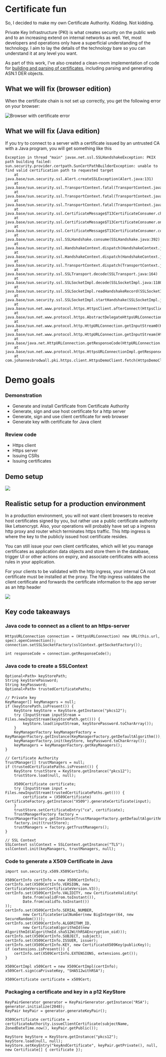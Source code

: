 # Certificate  fun

So, I decided to make my own Certificate Authority. Kidding. Not kidding.

Private Key Infrastructure (PKI) is what creates security on the public web and to an increasing extend on internal networks as well. Yet, most developers and operations only have a superficial understanding of the technology. I aim to lay the details of the technology bare so you can understand it at any level you want.

As part of this work, I've also created a clean-room implementation of code for [building and parsing of certificates](liquidpki/README.md), including parsing and generating ASN.1 DER objects.


## What we will fix (browser edition)

When the certificate chain is not set up correctly, you get the following error on your browser:

![Browser with certificate error](docs/browser-invalid-ca.png)

## What we will fix (Java edition)

If you try to connect to a server with a certificate issued by an untrusted CA with a Java program, you will get something like this

```
Exception in thread "main" javax.net.ssl.SSLHandshakeException: PKIX path building failed: sun.security.provider.certpath.SunCertPathBuilderException: unable to find valid certification path to requested target
	at java.base/sun.security.ssl.Alert.createSSLException(Alert.java:131)
	at java.base/sun.security.ssl.TransportContext.fatal(TransportContext.java:320)
	at java.base/sun.security.ssl.TransportContext.fatal(TransportContext.java:263)
	at java.base/sun.security.ssl.TransportContext.fatal(TransportContext.java:258)
	at java.base/sun.security.ssl.CertificateMessage$T13CertificateConsumer.checkServerCerts(CertificateMessage.java:1324)
	at java.base/sun.security.ssl.CertificateMessage$T13CertificateConsumer.onConsumeCertificate(CertificateMessage.java:1199)
	at java.base/sun.security.ssl.CertificateMessage$T13CertificateConsumer.consume(CertificateMessage.java:1146)
	at java.base/sun.security.ssl.SSLHandshake.consume(SSLHandshake.java:392)
	at java.base/sun.security.ssl.HandshakeContext.dispatch(HandshakeContext.java:441)
	at java.base/sun.security.ssl.HandshakeContext.dispatch(HandshakeContext.java:419)
	at java.base/sun.security.ssl.TransportContext.dispatch(TransportContext.java:177)
	at java.base/sun.security.ssl.SSLTransport.decode(SSLTransport.java:164)
	at java.base/sun.security.ssl.SSLSocketImpl.decode(SSLSocketImpl.java:1180)
	at java.base/sun.security.ssl.SSLSocketImpl.readHandshakeRecord(SSLSocketImpl.java:1091)
	at java.base/sun.security.ssl.SSLSocketImpl.startHandshake(SSLSocketImpl.java:402)
	at java.base/sun.net.www.protocol.https.HttpsClient.afterConnect(HttpsClient.java:567)
	at java.base/sun.net.www.protocol.https.AbstractDelegateHttpsURLConnection.connect(AbstractDelegateHttpsURLConnection.java:187)
	at java.base/sun.net.www.protocol.http.HttpURLConnection.getInputStream0(HttpURLConnection.java:1581)
	at java.base/sun.net.www.protocol.http.HttpURLConnection.getInputStream(HttpURLConnection.java:1509)
	at java.base/java.net.HttpURLConnection.getResponseCode(HttpURLConnection.java:527)
	at java.base/sun.net.www.protocol.https.HttpsURLConnectionImpl.getResponseCode(HttpsURLConnectionImpl.java:330)
	at com.johannesbrodwall.pki.https.client.HttpsDemoClient.fetch(HttpsDemoClient.java:41)
```

# Demo goals

### Demonstration

* Generate and install Certificate from Certificate Authority
* Generate, sign and use host certificate for a http server
* Generate, sign and use client certificate for web browser
* Generate key with certificate for Java client

### Review code

* Https client
* Https server
* Issuing CSRs
* Issuing certificates



## Demo setup

![](docs/demo.png)


## Realistic setup for a production environment

In a production environment, you will not want client browsers to receive host certificates signed by you, but rather use a public certificate authority like Letsencrypt. Also, your operations will probably have set up a ingress http proxy and router which terminates https traffic. This http ingress is where the key to the publicly issued host certificate resides.

You can still issue your own client certificates, which will let you manage certificates as application data objects and store them in the database, trigger UI or other actions on expiry, and associate certificates with access rules in your application.

For your clients to be validated with the http ingress, your internal CA root certificate must be installed at the proxy. The http ingress validates the client certificate and forwards the certificate information to the app server as an http header

![](docs/deployment.png)


## Key code takeaways

### Java code to connect as a client to an https-server

```jshelllanguage
HttpsURLConnection connection = (HttpsURLConnection) new URL(this.url, spec).openConnection();
connection.setSSLSocketFactory(sslContext.getSocketFactory());

int responseCode = connection.getResponseCode();
```

### Java code to create a SSLContext

```jshelllanguage
Optional<Path> keyStorePath;
String keyStorePassword;
String keyPassword;
Optional<Path> trustedCertificatePaths;

// Private key
KeyManager[] keyManagers = null;
if (keyStorePath.isPresent()) {
    KeyStore keyStore = KeyStore.getInstance("pkcs12");
    try (InputStream inputStream = Files.newInputStream(keyStorePath.get())) {
        keyStore.load(inputStream, keyStorePassword.toCharArray());
    }
    KeyManagerFactory keyManagerFactory = KeyManagerFactory.getInstance(KeyManagerFactory.getDefaultAlgorithm());
    keyManagerFactory.init(keyStore, keyPassword.toCharArray());
    keyManagers = keyManagerFactory.getKeyManagers();
}

// Certificate Authority
TrustManager[] trustManagers = null;
if (trustedCertificatePaths.isPresent()) {
    KeyStore trustStore = KeyStore.getInstance("pkcs12");
    trustStore.load(null, null);

    X509Certificate certificate;
    try (InputStream input = Files.newInputStream(trustedCertificatePaths.get())) {
        certificate = (X509Certificate) CertificateFactory.getInstance("X509").generateCertificate(input);
    }
    trustStore.setCertificateEntry("ca", certificate);
    TrustManagerFactory factory = TrustManagerFactory.getInstance(TrustManagerFactory.getDefaultAlgorithm());
    factory.init(trustStore);
    trustManagers = factory.getTrustManagers();
}

// SSL Context
SSLContext sslContext = SSLContext.getInstance("TLS");
sslContext.init(keyManagers, trustManagers, null);
```

### Code to generate a X509 Certificate in Java

```jshelllanguage
import sun.security.x509.X509CertInfo;

X509CertInfo certInfo = new X509CertInfo();
certInfo.set(X509CertInfo.VERSION, new CertificateVersion(CertificateVersion.V3));
certInfo.set(X509CertInfo.VALIDITY, new CertificateValidity(
        Date.from(validFrom.toInstant()),
        Date.from(validTo.toInstant())
));
certInfo.set(X509CertInfo.SERIAL_NUMBER,
        new CertificateSerialNumber(new BigInteger(64, new SecureRandom())));
certInfo.set(X509CertInfo.ALGORITHM_ID,
        new CertificateAlgorithmId(new AlgorithmId(AlgorithmId.sha512WithRSAEncryption_oid)));
certInfo.set(X509CertInfo.SUBJECT, subject);
certInfo.set(X509CertInfo.ISSUER, issuer);
certInfo.set(X509CertInfo.KEY, new CertificateX509Key(publicKey));
if (extensions.isPresent()) {
    certInfo.set(X509CertInfo.EXTENSIONS, extensions.get());
}

X509CertImpl x509Cert = new X509CertImpl(certInfo);
x509Cert.sign(caPrivateKey, "SHA512withRSA");

X509Certificate certificate = x509Cert;
```

### Packaging a certificate and key in a p12 KeyStore

```jshelllanguage
KeyPairGenerator generator = KeyPairGenerator.getInstance("RSA");
generator.initialize(2048);
KeyPair keyPair = generator.generateKeyPair();

X509Certificate certificate = certificateAuthority.issueClientCertificate(subjectName, ZonedDateTime.now(), keyPair.getPublic());

KeyStore keyStore = KeyStore.getInstance("pkcs12");
keyStore.load(null, null);
keyStore.setKeyEntry("keyAndCertificate", keyPair.getPrivate(), null, new Certificate[] { certificate });
```
